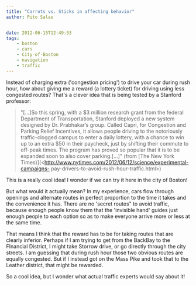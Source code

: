 ```yaml
---
title: "Carrots vs. Sticks in affecting behavior"
author: Pito Salas


date: 2012-06-15T12:49:53
tags:
    - boston
    - cars
    - City-of-Boston
    - navigation
    - traffic
---
```




Instead of charging extra ('congestion pricing') to drive your car during rush
hour, how about giving me a reward (a lottery ticket) for driving using less
congested routes? That's a clever idea that is being tested by a Stanford
professor:

> "[…]So this spring, with a $3 million research grant from the federal
> Department of Transportation, Stanford deployed a new system designed by Dr.
> Prabhakar’s group. Called Capri, for Congestion and Parking Relief
> Incentives, it allows people driving to the notoriously traffic-clogged
> campus to enter a daily lottery, with a chance to win up to an extra $50 in
> their paycheck, just by shifting their commute to off-peak times. The
> program has proved so popular that it is to be expanded soon to also cover
> parking.[…]" (from [The New York
> Times)](<http://www.nytimes.com/2012/06/12/science/experimental-campaigns-
> pay-drivers-to-avoid-rush-hour-traffic.html>)

This is a really cool idea! I wonder if we can try it here in the city of
Boston!

But what would it actually mean? In my experience, cars flow through openings
and alternate routes in perfect proportion to the time it takes and the
convenience it has. There are no 'secret routes" to avoid traffic, because
enough people know them that the 'invisible hand' guides just enough people to
each option so as to make everyone arrive more or less at the same time.

That means I think that the reward has to be for taking routes that are
clearly inferior. Perhaps if I am trying to get from the BackBay to the
FInancial District, I might take Storrow drive, or go directly through the
city streets. I am guessing that during rush hour those two obvious routes are
equally congested. But if I instead got on the Mass Pike and took that to the
Leather district, that might be rewarded.

So a cool idea, but I wonder what actual traffic experts would say about it!


